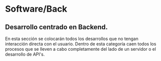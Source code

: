 
# Software/Back

## Desarrollo centrado en Backend.

En esta sección se colocarán todos los desarrollos que no tengan interacción directa con el usuario. Dentro de esta categoría caen todos los procesos que se lleven a cabo completamente del lado de un servidor o el desarrollo de API's.



